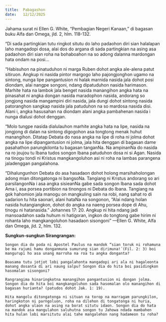 ```yaml
---
title:  Pabagashon
date:   12/12/2025
---
```


Jahama surat ni Ellen G. White, “Pembagian Negeri Kanaan,” di bagasan buku Alfa dan Omega, jld. 2, hlm. 118-132.

“Di sada partingkian tutu ringkot situtu do laho padaohon diri sian halalapan laho mangadopi dosa, alai dos do argana di sada partingkian na asing asa padaohon diri sian roha na bohaboahon na so adong dalanna mardongan hata ondam na posi...

“Habisuhon na pinatuduhon ni marga Ruben dohot angka ale-alena patut sitiruon. Angkup ni nasida pintor margogo laho pajongjonghon ugamo na sintong, nunga lipe pangantusion ni halak marnida nasida jala dohot posi diondam, alai nangpe songoni, ndang dipatuduhon nasida harimason. Marhite hata na lambok jala benget nasida manangihon angka hata na pinasahat ni angka dongan nasida maradophon nasida, andorang so jongjong nasida mangampini diri nasida, jala dungi dohot sintong nasida patoranghon sangkap nasida jala patuduhon na so mardosa nasida disi. Alani i, angka hasusahan na diondam alani angka pambahenan nasida i nunga dialusi dohot denggan.

“Molo tungpe nasida dialulauhon marhite angka hata na lipe, nasida na jongjong di dalan na sintong digogohon asa tongtong menak huhut manangihon. Ditatap Debata do nasa angka na lipe di roha ni jolma dohot angka na lipe dipangantusion ni jolma, jala hita denggan di bagasan dame pasahathon parungkilonta tu bagasan tanganNa. Na ampinanNa do nasida na ro joujou tu Ibana tudos songon Ibana patuduhon dosa ni si Agan. Nasida na tinogu tondi ni Kristus mangkangoluhon asi ni roha na lambas parangena jaladenggan pangalahona.

“Dihalungunhon Debata do asa hasadaon dohot holong marsihaholongan adong mian ditongatonga ni bangsoNa. Tangiang ni Kristus andorang so ari parsilangonNa i asa angka sisieanNa gabe sada songon Ibana sada dohot Ama i, asa porsea portibion na tinongos ni Debata do Ibana. Tangiang na gok hahomion jala manogu on mangkuling sain na robi, nang sahat ro di sadarion tu hita saonari, alani hataNa na songonon, “Alai ndang holan nasida hutangiangkon, dohot do angka na naeng porsea dope di Ahu, tinogu ni hatanasida.” Johannes 17: 20. Angkup ni hita ndang jadi mansoadahon sada huhum ni hatigoran, ingkon do tongtong gabe hirim ni rohanta laho mangkangoluhon hasadaon sisongoni” —Ellen G. White, Alfa dan Omega, jld. 2, hlm. 132.

**Sungkun-sungkun Sirangrangan:**

`Songon dia do poda ni Apostel Paulus na mandok “sian toruk ni rohamuna be ma rajumi hamu donganmuna sumurung sian dirimuna!´(Fil. 2: 3) boi mangurupi ho asa unang marroha na roa tu angka donganta?`

`Boasama tutu jotjot lobi pangalahonta mangadopi ari ala ni hagaleonta manang dosanta di ari naung salpu? Songon dia do hita boi pasidingkon hasomalan sisongoni?`

`Rangrangima hinaringkotna manangihon pangantusion ni dongan jolma. Songon dia do hita boi mangkangoluhon sada hasomalan olo manangihon di bagasan hurianta? (patudos dohot Jak. 1: 19).`

`Hita mangolu ditongatonga ni situan na torop na marragam parungkilon, haringkoton ni parngoluon, roha na dilehon di tongatonga ni huria, dohot angka ulaon na asing na borat situtu idaon. Songon dia do hata na mandok asa mangulahon saluhutna songon tu Jahowa ndada mambahen hita hulan lobi marsitutu alai tahe mangalehon nang hadameon tu roha?`
